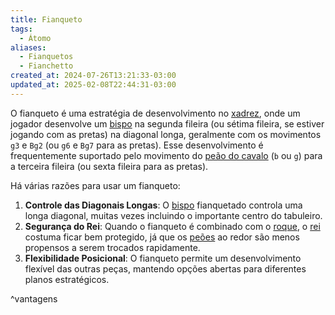 ```yaml
---
title: Fianqueto
tags:
  - Átomo
aliases:
  - Fianquetos
  - Fianchetto
created_at: 2024-07-26T13:21:33-03:00
updated_at: 2025-02-08T22:44:31-03:00
---
```


O fianqueto é uma estratégia de desenvolvimento no [xadrez](../../../08/06/atomo/Xadrez.md), onde um jogador desenvolve um [bispo](../../08/atomo/Xadrez_Bispo.md) na segunda fileira (ou sétima fileira, se estiver jogando com as pretas) na diagonal longa, geralmente com os movimentos `g3` e `Bg2` (ou `g6` e `Bg7` para as pretas). Esse desenvolvimento é frequentemente suportado pelo movimento do [peão do cavalo](Xadrez_Peao.md) (`b` ou `g`) para a terceira fileira (ou sexta fileira para as pretas).

Há várias razões para usar um fianqueto:

1. **Controle das Diagonais Longas**: O [bispo](../../08/atomo/Xadrez_Bispo.md) fianquetado controla uma longa diagonal, muitas vezes incluindo o importante centro do tabuleiro.
2. **Segurança do Rei**: Quando o fianqueto é combinado com o [roque](../../08/atomo/Xadrez_Roque.md), o [rei](../../08/atomo/Xadrez_Rei_xadrez.md) costuma ficar bem protegido, já que os [peões](Xadrez_Peao.md) ao redor são menos propensos a serem trocados rapidamente.
3. **Flexibilidade Posicional**: O fianqueto permite um desenvolvimento flexível das outras peças, mantendo opções abertas para diferentes planos estratégicos.

^vantagens